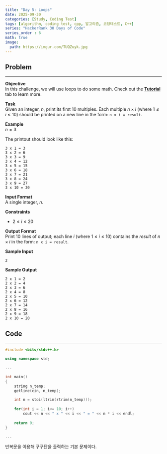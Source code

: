 ```yaml
---
title: "Day 5: Loops"
date: 2025-09-30
categories: [Study, Coding Test]
tags: [algorithm, coding test, cpp, 알고리즘, 코딩테스트, C++]
series: "HackerRank 30 Days of Code"
series_order : 6
math: true
image:
  path: https://imgur.com/TUQZuyk.jpg
---
```


## Problem

---

**Objective**  
In this challenge, we will use loops to do some math. Check out the [**Tutorial**](https://www.hackerrank.com/challenges/30-loops/tutorial) tab to learn more.

**Task**  
Given an integer, $n$, print its first $10$ multiples. Each multiple $n \times i$ (where $1 \le i \le 10$) should be printed on a new line in the form: `n x i = result`.

**Example**  
$n = 3$  

The printout should look like this:  
```text
3 x 1 = 3
3 x 2 = 6
3 x 3 = 9
3 x 4 = 12
3 x 5 = 15
3 x 6 = 18
3 x 7 = 21
3 x 8 = 24
3 x 9 = 27
3 x 10 = 30
```

**Input Format**  
A single integer, $n$.

**Constraints**  

- $2 \le i \le 20$

**Output Format**  
Print $10$ lines of output; each line $i$ (where $1 \le i \le 10$) contains the $result$ of $n \times i$ in the form:
`n x i = result`.

**Sample Input**  
```text
2
```

**Sample Output**  
```text
2 x 1 = 2
2 x 2 = 4
2 x 3 = 6
2 x 4 = 8
2 x 5 = 10
2 x 6 = 12
2 x 7 = 14
2 x 8 = 16
2 x 9 = 18
2 x 10 = 20
```

## Code

---

```cpp
#include <bits/stdc++.h>

using namespace std;

...

int main()
{
    string n_temp;
    getline(cin, n_temp);

    int n = stoi(ltrim(rtrim(n_temp)));
    
    for(int i = 1; i<= 10; i++)
        cout << n << " x " << i << " = " << n * i << endl;
    
    return 0;
}

...
```

반복문을 이용해 구구단을 출력하는 기본 문제이다.
